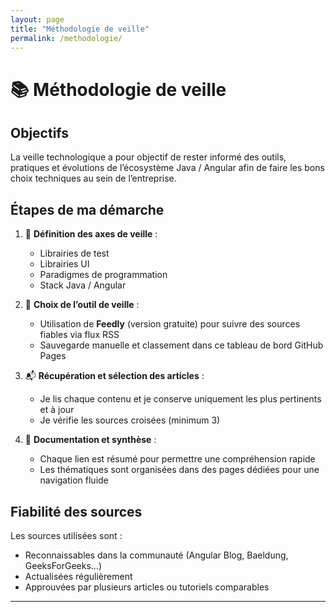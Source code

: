 ```yaml
---
layout: page
title: "Méthodologie de veille"
permalink: /methodologie/
---
```


# 📚 Méthodologie de veille

## Objectifs

La veille technologique a pour objectif de rester informé des outils, pratiques et évolutions de l’écosystème Java / Angular afin de faire les bons choix techniques au sein de l’entreprise.

## Étapes de ma démarche

1. 📌 **Définition des axes de veille** :
   - Librairies de test
   - Librairies UI
   - Paradigmes de programmation
   - Stack Java / Angular

2. 🧩 **Choix de l’outil de veille** :
   - Utilisation de **Feedly** (version gratuite) pour suivre des sources fiables via flux RSS
   - Sauvegarde manuelle et classement dans ce tableau de bord GitHub Pages

3. 📬 **Récupération et sélection des articles** :
   - Je lis chaque contenu et je conserve uniquement les plus pertinents et à jour
   - Je vérifie les sources croisées (minimum 3)

4. 📎 **Documentation et synthèse** :
   - Chaque lien est résumé pour permettre une compréhension rapide
   - Les thématiques sont organisées dans des pages dédiées pour une navigation fluide

## Fiabilité des sources

Les sources utilisées sont :
- Reconnaissables dans la communauté (Angular Blog, Baeldung, GeeksForGeeks…)
- Actualisées régulièrement
- Approuvées par plusieurs articles ou tutoriels comparables

---
